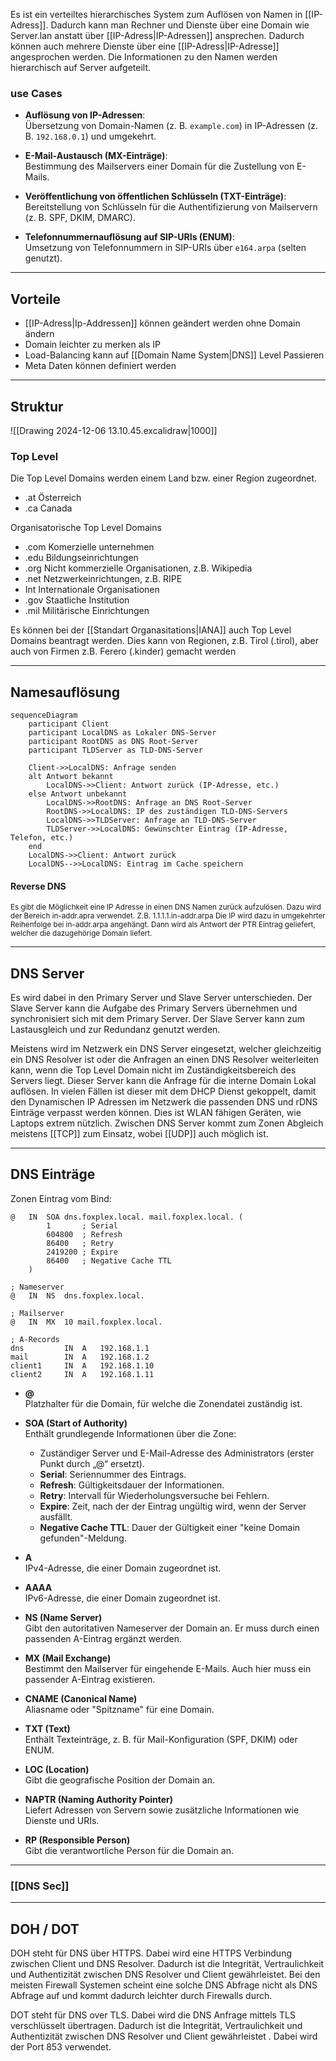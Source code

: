 Es ist ein verteiltes hierarchisches System zum Auflösen von
Namen in [[IP-Adress]]. Dadurch kann man Rechner und Dienste über eine Domain wie Server.lan anstatt über [[IP-Adress|IP-Adressen]] ansprechen. Dadurch können auch mehrere Dienste über eine [[IP-Adress|IP-Adresse]] angesprochen werden. Die Informationen zu den Namen werden hierarchisch auf Server aufgeteilt.

### use Cases

- **Auflösung von IP-Adressen**:  
    Übersetzung von Domain-Namen (z. B. `example.com`) in IP-Adressen (z. B. `192.168.0.1`) und umgekehrt.
    
- **E-Mail-Austausch (MX-Einträge)**:  
    Bestimmung des Mailservers einer Domain für die Zustellung von E-Mails.
    
- **Veröffentlichung von öffentlichen Schlüsseln (TXT-Einträge)**:  
    Bereitstellung von Schlüsseln für die Authentifizierung von Mailservern (z. B. SPF, DKIM, DMARC).
    
- **Telefonnummernauflösung auf SIP-URIs (ENUM)**:  
	Umsetzung von Telefonnummern in SIP-URIs über `e164.arpa` (selten genutzt).

---
## Vorteile
- [[IP-Adress|Ip-Addressen]] können geändert werden ohne Domain ändern
- Domain leichter zu merken als IP
- Load-Balancing kann auf [[Domain Name System|DNS]] Level Passieren
- Meta Daten können definiert werden
---
## Struktur
![[Drawing 2024-12-06 13.10.45.excalidraw|1000]]

### Top Level
Die Top Level Domains werden einem Land bzw. einer Region zugeordnet.
 - .at Österreich
- .ca Canada

Organisatorische Top Level Domains

- .com Komerzielle unternehmen
- .edu Bildungseinrichtungen
- .org Nicht kommerzielle Organisationen, z.B. Wikipedia
-  .net Netzwerkeinrichtungen, z.B. RIPE
- Int Internationale Organisationen
- .gov Staatliche Institution
- .mil Militärische Einrichtungen

Es können bei der [[Standart Organasitations|IANA]] auch Top Level Domains beantragt werden. Dies kann von Regionen, z.B.
Tirol (.tirol), aber auch von Firmen z.B. Ferero (.kinder) gemacht werden

---
## Namesauflösung

```mermaid
sequenceDiagram
    participant Client
    participant LocalDNS as Lokaler DNS-Server
    participant RootDNS as DNS Root-Server
    participant TLDServer as TLD-DNS-Server

    Client->>LocalDNS: Anfrage senden
    alt Antwort bekannt
        LocalDNS->>Client: Antwort zurück (IP-Adresse, etc.)
    else Antwort unbekannt
        LocalDNS->>RootDNS: Anfrage an DNS Root-Server
        RootDNS->>LocalDNS: IP des zuständigen TLD-DNS-Servers
        LocalDNS->>TLDServer: Anfrage an TLD-DNS-Server
        TLDServer->>LocalDNS: Gewünschter Eintrag (IP-Adresse, Telefon, etc.)
    end
    LocalDNS->>Client: Antwort zurück
    LocalDNS-->>LocalDNS: Eintrag im Cache speichern

```

#### Reverse DNS
<small>
Es gibt die Möglichkeit eine IP Adresse in einen DNS Namen zurück aufzulösen. Dazu wird der
Bereich in-addr.apra verwendet. Z.B. 1.1.1.1.in-addr.arpa Die IP wird dazu in
umgekehrter Reihenfolge bei in-addr.arpa angehängt. Dann wird als Antwort der PTR Eintrag
geliefert, welcher die dazugehörige Domain liefert.
</small>

---
## DNS Server
Es wird dabei in den Primary Server und Slave Server unterschieden. Der Slave Server kann die Aufgabe des Primary Servers übernehmen und synchronisiert sich mit dem Primary Server. Der Slave Server kann zum Lastausgleich und zur Redundanz genutzt werden.

Meistens wird im Netzwerk ein DNS Server eingesetzt, welcher gleichzeitig ein DNS Resolver ist oder die Anfragen an einen DNS Resolver weiterleiten kann, wenn die Top Level Domain nicht im Zuständigkeitsbereich des Servers liegt. Dieser Server kann die Anfrage für die interne Domain Lokal auflösen. In vielen Fällen ist dieser mit dem DHCP Dienst gekoppelt, damit den Dynamischen IP Adressen im Netzwerk die passenden DNS und rDNS Einträge verpasst werden können. Dies ist WLAN fähigen Geräten, wie Laptops extrem nützlich.
Zwischen DNS Server kommt zum Zonen Abgleich meistens [[TCP]] zum Einsatz, wobei [[UDP]] auch möglich ist.

---
## DNS Einträge
Zonen Eintrag vom Bind:
```
@   IN  SOA dns.foxplex.local. mail.foxplex.local. (
        1       ; Serial
        604800  ; Refresh
        86400   ; Retry
        2419200 ; Expire
        86400   ; Negative Cache TTL
    )

; Nameserver
@   IN  NS  dns.foxplex.local.

; Mailserver
@   IN  MX  10 mail.foxplex.local.

; A-Records
dns         IN  A   192.168.1.1
mail        IN  A   192.168.1.2
client1     IN  A   192.168.1.10
client2     IN  A   192.168.1.11

```

- **@**  
    Platzhalter für die Domain, für welche die Zonendatei zuständig ist.
    
- **SOA (Start of Authority)**  
    Enthält grundlegende Informationen über die Zone:
    
    - Zuständiger Server und E-Mail-Adresse des Administrators (erster Punkt durch „@“ ersetzt).
    - **Serial**: Seriennummer des Eintrags.
    - **Refresh**: Gültigkeitsdauer der Informationen.
    - **Retry**: Intervall für Wiederholungsversuche bei Fehlern.
    - **Expire**: Zeit, nach der der Eintrag ungültig wird, wenn der Server ausfällt.
    - **Negative Cache TTL**: Dauer der Gültigkeit einer "keine Domain gefunden"-Meldung.
- **A**  
    IPv4-Adresse, die einer Domain zugeordnet ist.
    
- **AAAA**  
    IPv6-Adresse, die einer Domain zugeordnet ist.
    
- **NS (Name Server)**  
    Gibt den autoritativen Nameserver der Domain an. Er muss durch einen passenden A-Eintrag ergänzt werden.
    
- **MX (Mail Exchange)**  
    Bestimmt den Mailserver für eingehende E-Mails. Auch hier muss ein passender A-Eintrag existieren.
    
- **CNAME (Canonical Name)**  
    Aliasname oder "Spitzname" für eine Domain.
    
- **TXT (Text)**  
    Enthält Texteinträge, z. B. für Mail-Konfiguration (SPF, DKIM) oder ENUM.
    
- **LOC (Location)**  
    Gibt die geografische Position der Domain an.
    
- **NAPTR (Naming Authority Pointer)**  
    Liefert Adressen von Servern sowie zusätzliche Informationen wie Dienste und URIs.
    
- **RP (Responsible Person)**  
    Gibt die verantwortliche Person für die Domain an.

---
### [[DNS Sec]]

--- 
## DOH / DOT
DOH steht für DNS über HTTPS. Dabei wird eine HTTPS Verbindung zwischen Client und DNS Resolver. Dadurch ist die Integrität, Vertraulichkeit und Authentizität zwischen DNS Resolver und Client gewährleistet. Bei den meisten Firewall Systemen scheint eine solche DNS Abfrage nicht als DNS Abfrage auf und kommt dadurch leichter durch Firewalls durch.

DOT steht für DNS over TLS. Dabei wird die DNS Anfrage mittels TLS verschlüsselt übertragen. Dadurch ist die Integrität, Vertraulichkeit und Authentizität zwischen DNS Resolver und Client gewährleistet . Dabei wird der Port 853 verwendet.